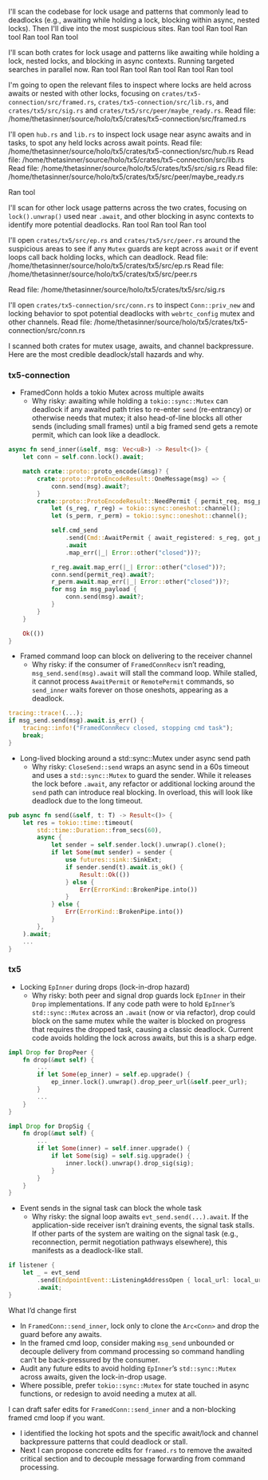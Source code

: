 I'll scan the codebase for lock usage and patterns that commonly lead to deadlocks (e.g., awaiting while holding a lock, blocking within async, nested locks). Then I'll dive into the most suspicious sites.
Ran tool
Ran tool
Ran tool
Ran tool
Ran tool

I'll scan both crates for lock usage and patterns like awaiting while holding a lock, nested locks, and blocking in async contexts. Running targeted searches in parallel now.
Ran tool
Ran tool
Ran tool
Ran tool
Ran tool

I'm going to open the relevant files to inspect where locks are held across awaits or nested with other locks, focusing on `crates/tx5-connection/src/framed.rs`, `crates/tx5-connection/src/lib.rs`, and `crates/tx5/src/sig.rs` and `crates/tx5/src/peer/maybe_ready.rs`.
Read file: /home/thetasinner/source/holo/tx5/crates/tx5-connection/src/framed.rs

I'll open `hub.rs` and `lib.rs` to inspect lock usage near async awaits and in tasks, to spot any held locks across await points.
Read file: /home/thetasinner/source/holo/tx5/crates/tx5-connection/src/hub.rs
Read file: /home/thetasinner/source/holo/tx5/crates/tx5-connection/src/lib.rs
Read file: /home/thetasinner/source/holo/tx5/crates/tx5/src/sig.rs
Read file: /home/thetasinner/source/holo/tx5/crates/tx5/src/peer/maybe_ready.rs

Ran tool

I'll scan for other lock usage patterns across the two crates, focusing on `lock().unwrap()` used near `.await`, and other blocking in async contexts to identify more potential deadlocks.
Ran tool
Ran tool
Ran tool

I'll open `crates/tx5/src/ep.rs` and `crates/tx5/src/peer.rs` around the suspicious areas to see if any `Mutex` guards are kept across `await` or if event loops call back holding locks, which can deadlock.
Read file: /home/thetasinner/source/holo/tx5/crates/tx5/src/ep.rs
Read file: /home/thetasinner/source/holo/tx5/crates/tx5/src/peer.rs

Read file: /home/thetasinner/source/holo/tx5/crates/tx5/src/sig.rs

I'll open `crates/tx5-connection/src/conn.rs` to inspect `Conn::priv_new` and locking behavior to spot potential deadlocks with `webrtc_config` mutex and other channels.
Read file: /home/thetasinner/source/holo/tx5/crates/tx5-connection/src/conn.rs

I scanned both crates for mutex usage, awaits, and channel backpressure. Here are the most credible deadlock/stall hazards and why.

### tx5-connection

- FramedConn holds a tokio Mutex across multiple awaits
  - Why risky: awaiting while holding a `tokio::sync::Mutex` can deadlock if any awaited path tries to re-enter `send` (re-entrancy) or otherwise needs that mutex; it also head-of-line blocks all other sends (including small frames) until a big framed send gets a remote permit, which can look like a deadlock.
```254:296:crates/tx5-connection/src/framed.rs
async fn send_inner(&self, msg: Vec<u8>) -> Result<()> {
    let conn = self.conn.lock().await;

    match crate::proto::proto_encode(&msg)? {
        crate::proto::ProtoEncodeResult::OneMessage(msg) => {
            conn.send(msg).await?;
        }
        crate::proto::ProtoEncodeResult::NeedPermit { permit_req, msg_payload } => {
            let (s_reg, r_reg) = tokio::sync::oneshot::channel();
            let (s_perm, r_perm) = tokio::sync::oneshot::channel();

            self.cmd_send
                .send(Cmd::AwaitPermit { await_registered: s_reg, got_permit: s_perm })
                .await
                .map_err(|_| Error::other("closed"))?;

            r_reg.await.map_err(|_| Error::other("closed"))?;
            conn.send(permit_req).await?;
            r_perm.await.map_err(|_| Error::other("closed"))?;
            for msg in msg_payload {
                conn.send(msg).await?;
            }
        }
    }

    Ok(())
}
```

- Framed command loop can block on delivering to the receiver channel
  - Why risky: if the consumer of `FramedConnRecv` isn’t reading, `msg_send.send(msg).await` will stall the command loop. While stalled, it cannot process `AwaitPermit` or `RemotePermit` commands, so `send_inner` waits forever on those oneshots, appearing as a deadlock.
```100:111:crates/tx5-connection/src/framed.rs
tracing::trace!(...);
if msg_send.send(msg).await.is_err() {
    tracing::info!("FramedConnRecv closed, stopping cmd task");
    break;
}
```

- Long-lived blocking around a std::sync::Mutex under async send path
  - Why risky: `CloseSend::send` wraps an async send in a 60s timeout and uses a `std::sync::Mutex` to guard the sender. While it releases the lock before `.await`, any refactor or additional locking around the `send` path can introduce real blocking. In overload, this will look like deadlock due to the long timeout.
```108:144:crates/tx5-connection/src/lib.rs
pub async fn send(&self, t: T) -> Result<()> {
    let res = tokio::time::timeout(
        std::time::Duration::from_secs(60),
        async {
            let sender = self.sender.lock().unwrap().clone();
            if let Some(mut sender) = sender {
                use futures::sink::SinkExt;
                if sender.send(t).await.is_ok() {
                    Result::Ok(())
                } else {
                    Err(ErrorKind::BrokenPipe.into())
                }
            } else {
                Err(ErrorKind::BrokenPipe.into())
            }
        },
    ).await;
    ...
}
```

### tx5

- Locking `EpInner` during drops (lock-in-drop hazard)
  - Why risky: both peer and signal drop guards lock `EpInner` in their `Drop` implementations. If any code path were to hold `EpInner`’s `std::sync::Mutex` across an `.await` (now or via refactor), drop could block on the same mutex while the waiter is blocked on progress that requires the dropped task, causing a classic deadlock. Current code avoids holding the lock across awaits, but this is a sharp edge.
```175:181:crates/tx5/src/peer.rs
impl Drop for DropPeer {
    fn drop(&mut self) {
        ...
        if let Some(ep_inner) = self.ep.upgrade() {
            ep_inner.lock().unwrap().drop_peer_url(&self.peer_url);
        }
        ...
    }
}
```

```161:165:crates/tx5/src/sig.rs
impl Drop for DropSig {
    fn drop(&mut self) {
        ...
        if let Some(inner) = self.inner.upgrade() {
            if let Some(sig) = self.sig.upgrade() {
                inner.lock().unwrap().drop_sig(sig);
            }
        }
    }
}
```

- Event sends in the signal task can block the whole task
  - Why risky: the signal loop awaits `evt_send.send(...).await`. If the application-side receiver isn’t draining events, the signal task stalls. If other parts of the system are waiting on the signal task (e.g., reconnection, permit negotiation pathways elsewhere), this manifests as a deadlock-like stall.
```210:217:crates/tx5/src/sig.rs
if listener {
    let _ = evt_send
        .send(EndpointEvent::ListeningAddressOpen { local_url: local_url.clone() })
        .await;
}
```

What I’d change first
- In `FramedConn::send_inner`, lock only to clone the `Arc<Conn>` and drop the guard before any awaits.
- In the framed cmd loop, consider making `msg_send` unbounded or decouple delivery from command processing so command handling can’t be back-pressured by the consumer.
- Audit any future edits to avoid holding `EpInner`’s `std::sync::Mutex` across awaits, given the lock-in-drop usage.
- Where possible, prefer `tokio::sync::Mutex` for state touched in async functions, or redesign to avoid needing a mutex at all.

I can draft safer edits for `FramedConn::send_inner` and a non-blocking framed cmd loop if you want.

- I identified the locking hot spots and the specific await/lock and channel backpressure patterns that could deadlock or stall.
- Next I can propose concrete edits for `framed.rs` to remove the awaited critical section and to decouple message forwarding from command processing.